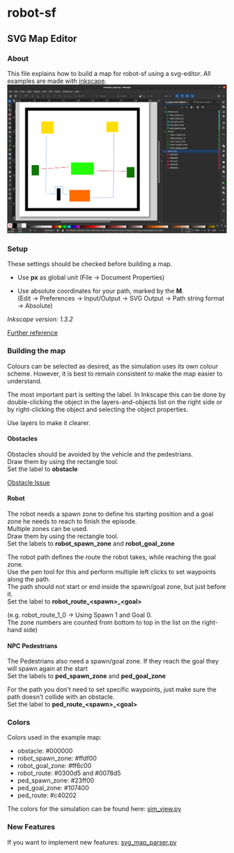 # robot-sf

## SVG Map Editor

### About

This file explains how to build a map for robot-sf using a svg-editor.
All examples are made with [inkscape](https://inkscape.org/).
![example](./img/inkscape_example.png)

### Setup

These settings should be checked before building a map.

- Use **px** as global unit (File -> Document Properties)

- Use absolute coordinates for your path, marked by the **M**.\
(Edit -> Preferences -> Input/Output -> SVG Output -> Path string format -> Absolute)

*Inkscape version: 1.3.2*

[Further reference](https://github.com/ll7/robot_sf_ll7/issues/40)

### Building the map

Colours can be selected as desired, as the simulation uses its own colour scheme.
However, it is best to remain consistent to make the map easier to understand.

The most important part is setting the label. In Inkscape this can be done by double-clicking the object in the layers-and-objects list on the right side or by right-clicking the object and selecting the object properties.

Use layers to make it clearer.

#### Obstacles

Obstacles should be avoided by the vehicle and the pedestrians.\
Draw them by using the rectangle tool.\
Set the label to **obstacle**

[Obstacle Issue](https://github.com/ll7/robot_sf_ll7/issues/55)

#### Robot

The robot needs a spawn zone to define his starting position and a goal zone he needs to reach to finish the episode.\
Multiple zones can be used.\
Draw them by using the rectangle tool.\
Set the labels to **robot_spawn_zone** and **robot_goal_zone**

The robot path defines the route the robot takes, while reaching the goal zone.\
Use the pen tool for this and perform multiple left clicks to set waypoints along the path.\
The path should not start or end inside the spawn/goal zone, but just before it.\
Set the label to **robot_route_\<spawn\>_\<goal\>**

(e.g. robot_route_1_0 -> Using Spawn 1 and Goal 0.\
The zone numbers are counted from bottom to top in the list on the right-hand side)

#### NPC Pedestrians

The Pedestrians also need a spawn/goal zone. If they reach the goal they will spawn again at the start\
Set the labels to **ped_spawn_zone** and **ped_goal_zone**

For the path you don't need to set specific waypoints, just make sure the path doesn't collide with an obstacle.\
Set the label to **ped_route_\<spawn\>_\<goal\>**

### Colors

Colors used in the example map:

- obstacle: #000000
- robot_spawn_zone: #ffdf00
- robot_goal_zone: #ff6c00
- robot_route: #0300d5 and #0078d5
- ped_spawn_zone: #23ff00
- ped_goal_zone: #107400
- ped_route: #c40202

The colors for the simulation can be found here: [sim_view.py](../robot_sf/render/sim_view.py)

### New Features

If you want to implement new features: [svg_map_parser.py](../robot_sf/nav/svg_map_parser.py)
